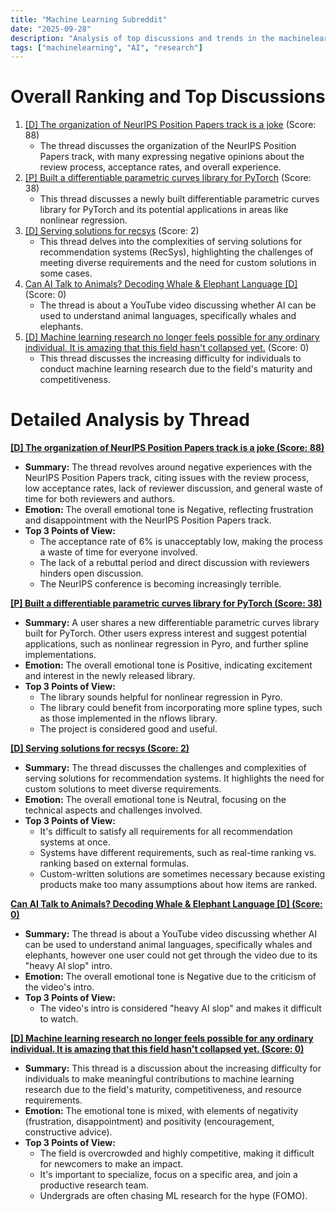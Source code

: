 ```yaml
---
title: "Machine Learning Subreddit"
date: "2025-09-28"
description: "Analysis of top discussions and trends in the machinelearning subreddit"
tags: ["machinelearning", "AI", "research"]
---
```


# Overall Ranking and Top Discussions
1.  [[D] The organization of NeurIPS Position Papers track is a joke](https://www.reddit.com/r/MachineLearning/comments/1ns7rd6/d_the_organization_of_neurips_position_papers/) (Score: 88)
    *   The thread discusses the organization of the NeurIPS Position Papers track, with many expressing negative opinions about the review process, acceptance rates, and overall experience.
2.  [[P] Built a differentiable parametric curves library for PyTorch](https://www.reddit.com/r/MachineLearning/comments/1nsnbep/p_built_a_differentiable_parametric_curves/) (Score: 38)
    *   This thread discusses a newly built differentiable parametric curves library for PyTorch and its potential applications in areas like nonlinear regression.
3.  [[D] Serving solutions for recsys](https://www.reddit.com/r/MachineLearning/comments/1nsiois/d_serving_solutions_for_recsys/) (Score: 2)
    *   This thread delves into the complexities of serving solutions for recommendation systems (RecSys), highlighting the challenges of meeting diverse requirements and the need for custom solutions in some cases.
4.  [Can AI Talk to Animals? Decoding Whale & Elephant Language [D]](https://youtube.com/watch?v=4Cs0QBBLXng&si=PpaieJBjngX1jhrT) (Score: 0)
    *   The thread is about a YouTube video discussing whether AI can be used to understand animal languages, specifically whales and elephants.
5.  [[D] Machine learning research no longer feels possible for any ordinary individual. It is amazing that this field hasn't collapsed yet.](https://www.reddit.com/r/MachineLearning/comments/1nsvdqk/d_machine_learning_research_no_longer_feels/) (Score: 0)
    *   This thread discusses the increasing difficulty for individuals to conduct machine learning research due to the field's maturity and competitiveness.

# Detailed Analysis by Thread
**[[D] The organization of NeurIPS Position Papers track is a joke (Score: 88)](https://www.reddit.com/r/MachineLearning/comments/1ns7rd6/d_the_organization_of_neurips_position_papers/)**
*  **Summary:** The thread revolves around negative experiences with the NeurIPS Position Papers track, citing issues with the review process, low acceptance rates, lack of reviewer discussion, and general waste of time for both reviewers and authors.
*  **Emotion:** The overall emotional tone is Negative, reflecting frustration and disappointment with the NeurIPS Position Papers track.
*  **Top 3 Points of View:**
    *   The acceptance rate of 6% is unacceptably low, making the process a waste of time for everyone involved.
    *   The lack of a rebuttal period and direct discussion with reviewers hinders open discussion.
    *   The NeurIPS conference is becoming increasingly terrible.

**[[P] Built a differentiable parametric curves library for PyTorch (Score: 38)](https://www.reddit.com/r/MachineLearning/comments/1nsnbep/p_built_a_differentiable_parametric_curves/)**
*  **Summary:** A user shares a new differentiable parametric curves library built for PyTorch. Other users express interest and suggest potential applications, such as nonlinear regression in Pyro, and further spline implementations.
*  **Emotion:** The overall emotional tone is Positive, indicating excitement and interest in the newly released library.
*  **Top 3 Points of View:**
    *   The library sounds helpful for nonlinear regression in Pyro.
    *   The library could benefit from incorporating more spline types, such as those implemented in the nflows library.
    *   The project is considered good and useful.

**[[D] Serving solutions for recsys (Score: 2)](https://www.reddit.com/r/MachineLearning/comments/1nsiois/d_serving_solutions_for_recsys/)**
*  **Summary:** The thread discusses the challenges and complexities of serving solutions for recommendation systems. It highlights the need for custom solutions to meet diverse requirements.
*  **Emotion:** The overall emotional tone is Neutral, focusing on the technical aspects and challenges involved.
*  **Top 3 Points of View:**
    *   It's difficult to satisfy all requirements for all recommendation systems at once.
    *   Systems have different requirements, such as real-time ranking vs. ranking based on external formulas.
    *   Custom-written solutions are sometimes necessary because existing products make too many assumptions about how items are ranked.

**[Can AI Talk to Animals? Decoding Whale & Elephant Language [D] (Score: 0)](https://youtube.com/watch?v=4Cs0QBBLXng&si=PpaieJBjngX1jhrT)**
*  **Summary:** The thread is about a YouTube video discussing whether AI can be used to understand animal languages, specifically whales and elephants, however one user could not get through the video due to its "heavy AI slop" intro.
*  **Emotion:** The overall emotional tone is Negative due to the criticism of the video's intro.
*  **Top 3 Points of View:**
    *   The video's intro is considered "heavy AI slop" and makes it difficult to watch.

**[[D] Machine learning research no longer feels possible for any ordinary individual. It is amazing that this field hasn't collapsed yet. (Score: 0)](https://www.reddit.com/r/MachineLearning/comments/1nsvdqk/d_machine_learning_research_no_longer_feels/)**
*  **Summary:** This thread is a discussion about the increasing difficulty for individuals to make meaningful contributions to machine learning research due to the field's maturity, competitiveness, and resource requirements.
*  **Emotion:** The emotional tone is mixed, with elements of negativity (frustration, disappointment) and positivity (encouragement, constructive advice).
*  **Top 3 Points of View:**
    *   The field is overcrowded and highly competitive, making it difficult for newcomers to make an impact.
    *   It's important to specialize, focus on a specific area, and join a productive research team.
    *   Undergrads are often chasing ML research for the hype (FOMO).
